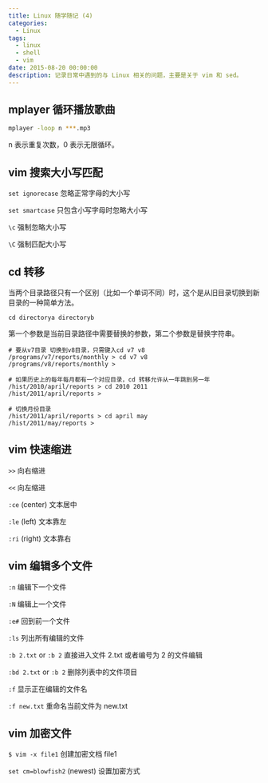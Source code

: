 ```yaml
---
title: Linux 随学随记 (4)
categories:
  - Linux
tags:
  - linux
  - shell
  - vim
date: 2015-08-20 00:00:00
description: 记录日常中遇到的与 Linux 相关的问题，主要是关于 vim 和 sed。
---
```


## mplayer 循环播放歌曲

```bash
mplayer -loop n ***.mp3
```

n 表示重复次数，0 表示无限循环。


## vim 搜索大小写匹配

`set ignorecase`
忽略正常字母的大小写

`set smartcase`
只包含小写字母时忽略大小写

`\c`
强制忽略大小写

`\C`
强制匹配大小写


## cd 转移

当两个目录路径只有一个区别（比如一个单词不同）时，这个是从旧目录切换到新目录的一种简单方法。

    cd directorya directoryb

第一个参数是当前目录路径中需要替换的参数，第二个参数是替换字符串。

    # 要从v7目录 切换到v8目录，只需键入cd v7 v8
    /programs/v7/reports/monthly > cd v7 v8
    /programs/v8/reports/monthly >

    # 如果历史上的每年每月都有一个对应目录，cd 转移允许从一年跳到另一年
    /hist/2010/april/reports > cd 2010 2011
    /hist/2011/april/reports >

    # 切换月份目录
    /hist/2011/april/reports > cd april may
    /hist/2011/may/reports >


## vim 快速缩进

`>>`
向右缩进

`<<`
向左缩进

`:ce` (center)
文本居中

`:le` (left)
文本靠左

`:ri` (right)
文本靠右


## vim 编辑多个文件

`:n`
编辑下一个文件

`:N`
编辑上一个文件

`:e#`
回到前一个文件

`:ls`
列出所有编辑的文件

`:b 2.txt` or `:b 2`
直接进入文件 2.txt 或者编号为 2 的文件编辑

`:bd 2.txt` or `:b 2`
删除列表中的文件项目

`:f`
显示正在编辑的文件名

`:f new.txt`
重命名当前文件为 new.txt


## vim 加密文件

`$ vim -x file1`
创建加密文档 file1

`set cm=blowfish2` (newest)
设置加密方式
